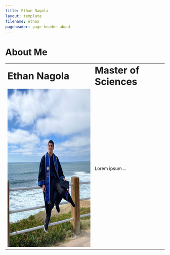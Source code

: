 ```yaml
---
title: Ethan Nagola
layout: template
filename: ethan
pageheader: page-header-about
--- 
```

# About Me

<table border="0">
 <tr>
    <td><b style="font-size:30px">Ethan Nagola</b></td>
    <td><b style="font-size:30px">Master of Sciences</b></td>
 </tr>
 <tr>
    <td><img src="https://github.com/enagola/web/blob/main/Photos/EthanPic.jpeg" width="400" height="500"></td>
    <td>Lorem ipsum ...</td>
 </tr>
</table>
